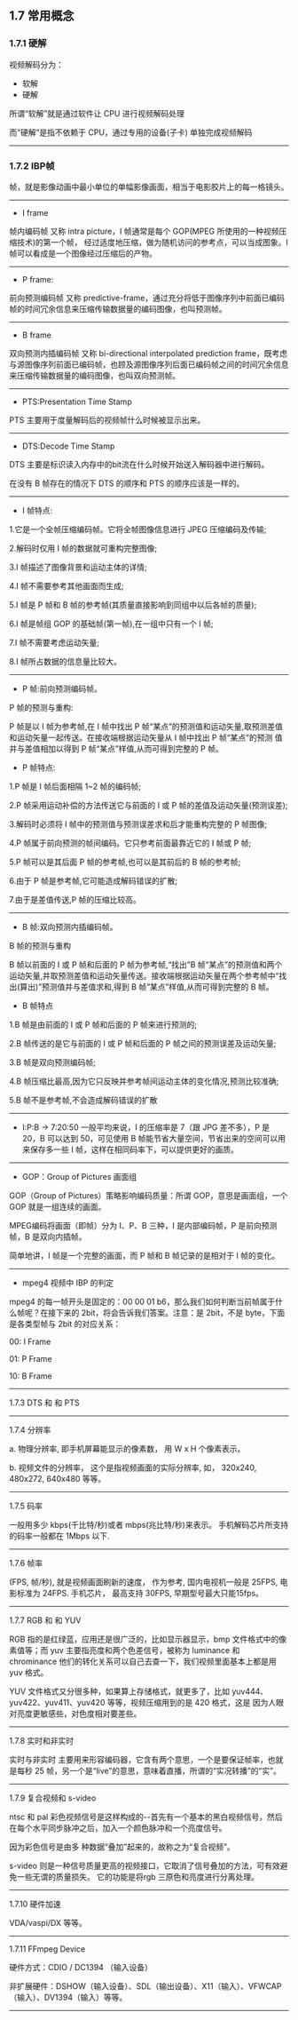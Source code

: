 ## 1.7 常用概念

### 1.7.1 硬解

视频解码分为：
- 软解
- 硬解

所谓“软解”就是通过软件让 CPU 进行视频解码处理

而“硬解”是指不依赖于 CPU，通过专用的设备(子卡) 单独完成视频解码

---

### 1.7.2 IBP帧

帧，就是影像动画中最小单位的单幅影像画面，相当于电影胶片上的每一格镜头。

---

- I frame

帧内编码帧 又称 intra picture，I 帧通常是每个 GOP(MPEG 所使用的一种视频压缩技术)的第一个帧， 经过适度地压缩，做为随机访问的参考点，可以当成图象。I 帧可以看成是一个图像经过压缩后的产物。

---

- P frame:

前向预测编码帧 又称 predictive-frame，通过充分将低于图像序列中前面已编码帧的时间冗余信息来压缩传输数据量的编码图像，也叫预测帧。

---

- B frame

双向预测内插编码帧 又称 bi-directional interpolated prediction frame，既考虑与源图像序列前面已编码帧，也顾及源图像序列后面已编码帧之间的时间冗余信息来压缩传输数据量的编码图像，也叫双向预测帧。

---

- PTS:Presentation Time Stamp

PTS 主要用于度量解码后的视频帧什么时候被显示出来。

---

- DTS:Decode Time Stamp

DTS 主要是标识读入内存中的bit流在什么时候开始送入解码器中进行解码。

在没有 B 帧存在的情况下 DTS 的顺序和 PTS 的顺序应该是一样的。

---

- I 帧特点:

1.它是一个全帧压缩编码帧。它将全帧图像信息进行 JPEG 压缩编码及传输;

2.解码时仅用 I 帧的数据就可重构完整图像;

3.I 帧描述了图像背景和运动主体的详情;

4.I 帧不需要参考其他画面而生成;

5.I 帧是 P 帧和 B 帧的参考帧(其质量直接影响到同组中以后各帧的质量);

6.I 帧是帧组 GOP 的基础帧(第一帧),在一组中只有一个 I 帧;

7.I 帧不需要考虑运动矢量;

8.I 帧所占数据的信息量比较大。

---

- P 帧:前向预测编码帧。

P 帧的预测与重构:

P 帧是以 I 帧为参考帧,在 I 帧中找出 P 帧“某点”的预测值和运动矢量,取预测差值和运动矢量一起传送。在接收端根据运动矢量从 I 帧中找出 P 帧“某点”的预测
值并与差值相加以得到 P 帧“某点”样值,从而可得到完整的 P 帧。

- P 帧特点:

1.P 帧是 I 帧后面相隔 1~2 帧的编码帧;

2.P 帧采用运动补偿的方法传送它与前面的 I 或 P 帧的差值及运动矢量(预测误差);

3.解码时必须将 I 帧中的预测值与预测误差求和后才能重构完整的 P 帧图像;

4.P 帧属于前向预测的帧间编码。它只参考前面最靠近它的 I 帧或 P 帧;

5.P 帧可以是其后面 P 帧的参考帧,也可以是其前后的 B 帧的参考帧;

6.由于 P 帧是参考帧,它可能造成解码错误的扩散;

7.由于是差值传送,P 帧的压缩比较高。

---

- B 帧:双向预测内插编码帧。

B 帧的预测与重构

B 帧以前面的 I 或 P 帧和后面的 P 帧为参考帧,“找出”B 帧“某点”的预测值和两个运动矢量,并取预测差值和运动矢量传送。接收端根据运动矢量在两个参考帧中“找出(算出)”预测值并与差值求和,得到 B 帧“某点”样值,从而可得到完整的 B 帧。

- B 帧特点

1.B 帧是由前面的 I 或 P 帧和后面的 P 帧来进行预测的;

2.B 帧传送的是它与前面的 I 或 P 帧和后面的 P 帧之间的预测误差及运动矢量;

3.B 帧是双向预测编码帧;

4.B 帧压缩比最高,因为它只反映并参考帧间运动主体的变化情况,预测比较准确;

5.B 帧不是参考帧,不会造成解码错误的扩散

---

- I:P:B -> 7:20:50
一般平均来说，I 的压缩率是 7（跟 JPG 差不多），P 是 20，B 可以达到 50，可见使用 B 帧能节省大量空间，节省出来的空间可以用来保存多一些 I 帧，这样在相同码率下，可以提供更好的画质。

---

- GOP：Group of Pictures 画面组

GOP（Group of Pictures）策略影响编码质量：所谓 GOP，意思是画面组，一个 GOP 就是一组连续的画面。

MPEG编码将画面（即帧）分为 I、P、B 三种，I 是内部编码帧，P 是前向预测帧，B 是双向内插帧。

简单地讲，I 帧是一个完整的画面，而 P 帧和 B 帧记录的是相对于 I 帧的变化。

---

- mpeg4 视频中 IBP 的判定

mpeg4 的每一帧开头是固定的：00 00 01 b6，那么我们如何判断当前帧属于什么帧呢？在接下来的 2bit，将会告诉我们答案。注意：是 2bit，不是 byte，下面是各类型帧与 2bit 的对应关系：

00: I Frame

01: P Frame

10: B Frame

---

1.7.3 DTS 和 和 PTS

---

1.7.4 分辨率

a. 物理分辨率, 即手机屏幕能显示的像素数， 用 W x H 个像素表示。

b. 视频文件的分辨率， 这个是指视频画面的实际分辨率, 如， 320x240, 480x272, 640x480 等等。

---

1.7.5 码率

一般用多少 kbps(千比特/秒)或者 mbps(兆比特/秒)来表示。 手机解码芯片所支持的码率一般都在 1Mbps 以下.

---

1.7.6 帧率

(FPS, 帧/秒), 就是视频画面刷新的速度， 作为参考, 国内电视机一般是 25FPS, 电影标准为 24FPS. 手机芯片， 最高支持 30FPS, 早期型号最大只能15fps。

---

1.7.7 RGB 和 和 YUV

RGB 指的是红绿蓝，应用还是很广泛的，比如显示器显示，bmp 文件格式中的像素值等；而 yuv 主要指亮度和两个色差信号，被称为 luminance 和 chrominance 他们的转化关系可以自己去查一下，我们视频里面基本上都是用yuv 格式。

YUV 文件格式又分很多种，如果算上存储格式，就更多了，比如 yuv444、yuv422、yuv411、yuv420 等等，视频压缩用到的是 420 格式，这是 因为人眼对亮度更敏感些，对色度相对要差些。

---

1.7.8 实时和非实时

实时与非实时 主要用来形容编码器，它含有两个意思，一个是要保证帧率，也就是每秒 25 帧，另一个是“live”的意思，意味着直播，所谓的“实况转播”的“实”。

---

1.7.9 复合视频和 s-video

ntsc 和 pal 彩色视频信号是这样构成的--首先有一个基本的黑白视频信号，然后在每个水平同步脉冲之后，加入一个颜色脉冲和一个亮度信号。

因为彩色信号是由多 种数据“叠加”起来的，故称之为“复合视频”。

s-video 则是一种信号质量更高的视频接口，它取消了信号叠加的方法，可有效避免一些无谓的质量损失。 它的功能是将rgb 三原色和亮度进行分离处理。

---

1.7.10 硬件加速

VDA/vaspi/DX 等等。

---

1.7.11 FFmpeg Device

硬件方式：CDIO / DC1394 （输入设备）

非扩展硬件：DSHOW（输入设备）、SDL（输出设备）、X11（输入）、VFWCAP（输入）、DV1394（输入）等等。

---










